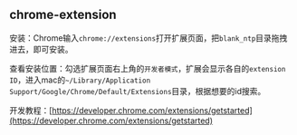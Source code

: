 ## chrome-extension

安装：Chrome输入`chrome://extensions`打开扩展页面，把`blank_ntp`目录拖拽进去，即可安装。

查看安装位置：勾选扩展页面右上角的`开发者模式`，扩展会显示各自的`extension ID`，进入mac的`~/Library/Application Support/Google/Chrome/Default/Extensions`目录，根据想要的id搜索。


开发教程：[https://developer.chrome.com/extensions/getstarted](https://developer.chrome.com/extensions/getstarted)
